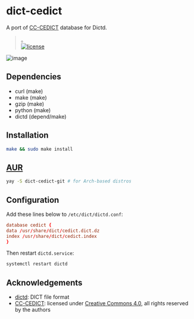 # dict-cedict

A port of [CC-CEDICT] database for Dictd.
>。<br>
[![license]](/LICENSE.md)

![image](https://user-images.githubusercontent.com/17917040/87877730-94a0a700-ca12-11ea-9a89-38e7d9e04141.png)

## Dependencies

* curl (make)
* make (make)
* gzip (make)
* python (make)
* dictd (depend/make)

## Installation

```bash
make && sudo make install
```

## [AUR](https://aur.archlinux.org/packages/dict-cedict-git/)

```bash
yay -S dict-cedict-git # for Arch-based distros
```

## Configuration

Add these lines below to `/etc/dict/dictd.conf`:

```conf
database cedict {
data /usr/share/dict/cedict.dict.dz
index /usr/share/dict/cedict.index
}
```

Then restart `dictd.service`:

```bash
systemctl restart dictd
```

## Acknowledgements

* [dictd]: DICT file format
* [CC-CEDICT]: licensed under [Creative Commons 4.0](https://creativecommons.org/licenses/by-sa/4.0), all rights reserved by the authors

[CC-CEDICT]:https://www.mdbg.net/chinese/dictionary?page=about
[license]:https://img.shields.io/badge/License-CC%20BY--SA%204.0-lightgrey.svg
[dictd]:https://en.wikipedia.org/wiki/DICT
